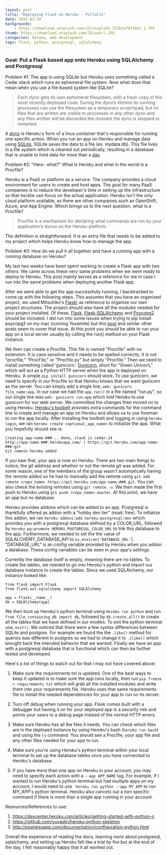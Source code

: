 ```yaml
---
layout: post
title: "Deploying Flask on Heroku - Pitfalls"
date: 2015-03-29
backgrounds:
    - https://download.unsplash.com/13/unsplash_523b2af0710a7_1.JPG
thumb: https://download.unsplash.com/15/swirl.JPG
categories: heroku, web development
tags: flask, python, postgresql, sqlalchemy
---
```



### Goal: Put a Flask based app onto Heroku using SQLAlchemy and Postgresql

Problem #1: The app is using SQLite but Heroku uses something called a Cedar stack which runs an ephemeral file system. Now what does that mean when you use a
file-based system like SQLite?

> Each dyno gets its own ephemeral filesystem, with a fresh copy of the most recently deployed code. During the dyno’s lifetime its running processes can use the
> filesystem as a temporary scratchpad, but no files that are written are visible to processes in any other dyno and any files written will be discarded the moment
> the dyno is stopped or restarted.

A [dyno](https://devcenter.heroku.com/articles/dynos#dynos) is Heroku's form of a linux container that's responsible for running one specific action. When you run an
app on Heroku and manage data using [SQLite](https://www.sqlite.org/about.html), SQLite saves the data to a file (ex. mydata.db). This file lives in a file system
which is cleaned out periodically, resulting in a database that is unable to hold data for more than a [day](https://devcenter.heroku.com/articles/sqlite3).

Problem #2: "Hero- what?" What is Heroku and what in the world is a Procfile?

Heroku is a PaaS or platform as a service. The company provides a cloud environment for users to create and host apps. The goal for many PaaS companies is to reduce the
developer's time in setting up the infrastructure so that he/she can focus on the actual application. Heroku isn't the only cloud platform available, as there are other
companies such as OpenShift, Azure, and App Engine. Which brings us to the next question, what is a Procfile?

> Procfile is a mechanism for declaring what commands are run by your application’s dynos on the Heroku platform.

The definition is straightforward. It is an extra file that needs to be added to my project which helps Heroku know how to manage the app.

Problem #3: How do we pull it all together and have a running app with a running database on Heroku?

My last two weeks have been spent working to create a Flask app with two others. We came across these very same problems when we were ready to deploy to Heroku. This
post mainly serves as a reference for me in case I run into the same problems when deploying another Flask app.

After we were able to get the app successfully running, I backtracked to come up with the following steps. This assumes that you have an organized project, we used
Mitsuhiko's [Flaskr](https://github.com/mitsuhiko/flask/tree/master/examples/flaskr) as reference to organize our own project structures. The project should also have
all the modules needed for your project installed. Of these, [Flask](http://flask.pocoo.org/), [Flask-SQLAlchemy](https://pythonhosted.org/Flask-SQLAlchemy/) and
[Psycopg2](http://initd.org/psycopg/) should be included. I did run into some issues when trying to pip install psycopg2 on my mac (running Yosemite) but
this [post](http://stackoverflow.com/questions/5420789/how-to-install-psycopg2-with-pip-on-python) and similar other posts seem to cover that issue. At this point you
should be able to run your app on a local server usually by calling the run() method on your Flask instance.

We then can create a Procfile. This file is named "Procfile" with no extension. It is case sensitive and it needs to be spelled correctly. It is not "procfile,"
"ProcFile," or "Procfile.py" but simply "Procfile." Then we need to install something called 'gunicorn.' [Gunicorn](http://gunicorn.org/), short for "Green Unicorn,"
which will act as a Python HTTP server when the app is deployed on Heroku. A simple ```pip install gunicorn``` should work. To use gunicorn, we need to specify in our
Procfile so that Heroku knows that we want gunicorn as the server. You can simply add a single line, ```web: gunicorn file_name:app```. In our case we had the
```app.run()``` in a file named "run.py", so our single line was ```web: gunicorn run:app``` which told Heroku to use gunicorn for our web server. We committed
the changes then moved on to using Heroku. [Heroku's toolbelt](https://toolbelt.heroku.com) provides extra commands for the command line to create and manage an app on
Heroku and allows us to use foreman to run the app locally. After installing the toolbelt and logging in using ```heroku login```, we ran
```heroku create <optional_app_name>``` to initialize the app. What you hopefully should see is:

    Creating app-name-###... done, stack is cedar-14
    http://app-name-###.herokuapp.com/ | https://git.heroku.com/app-name-###.git
    Git remote heroku added

If you saw that, your app is now on Heroku. There are two main things to notice, the git address and whether or not the remote git was added. For some reason, one
of the members of the group wasn't automatically having the remote added so he had to manually add the remote using
```git add remote <repo_name> https://git.heroku.com/app-name-###.git```. You can also check the existing remotes using ```git remote -v```. We then made the first
push to Heroku using ```git push <repo_name> master```. At this point, we have an app but no database.

Heroku provides addons which can be added to an app. Postgresql is thankfully offered as addon with a "hobby dev tier" (read: free). To initialize this addon, we ran
```heroku addons:add heroku-postgresql:dev``` which provides you with a postgresql database defined by a COLOR_URL, followed by
```heroku pg:promote HEROKU_POSTGRESQL_COLOR_URL``` to link this database to the app. Furthermore, we needed to set the the value of SQLALCHEMY_DATABASE_API to
```os.environ['DATABASE_URL']```. "DATABASE_URL" is an config variable provided by Heroku when you addon a database. These config variables can be seen in your
app's settings.

Currently the database itself is empty, meaning there are no tables. To create the tables, we needed to go into Heroku's python and import our database instance
to create the tables. Since we used SQLAlchemy, our instance looked like:

    from flask import Flask
    from flask.ext.sqlalchemy import SQLAlchemy

    app = Flask(__name__)
    db = SQLAlchemy(app)

We then boot up Heroku's python terminal using ```Heroku run python``` and run ```from file_containing_db import db```, followed by ```db.create_all()```
to create all the tables that we have defined in our models. To exit the python terminal use, ```exit()```. We noticed that there were a few syntax differences between
SQLite and postgres. For example we found the the ```.like()``` method for queries was different in postgres so we had to change it to ```.ilike()``` which brought
back the intended behavior that we wanted. Finally we have an app with a postgresql database that is functional which can then be further tested and developed.

Here's a list of things to watch out for that I may not have covered above:
1. Make sure the requirements.txt is updated. One of the best ways to keep it updated is to make sure the app runs locally, then run ```pip freeze > requirements.txt```
which will grab all the installed modules and write them into your requirements file. Heroku uses that same requirements file to install the needed dependencies for
your app to run on its server.

2. Turn off debug when running your app. Flask comes built with a debugger but having it on for your deployed app is a security risk and points your users to a debug
page instead of the normal HTTP errors.

3. Make sure Heroku has all the files it needs. You can check which files are in the deployed instance by using Heroku's bash (```heroku run bash```) and using the
```ls``` command. You should see a Procfile, your app file and any other files needed for your app to run.

4. Make sure you're using Heroku's python terminal within your local terminal to set up the database tables once you have connected to Heroku's database.

5. If you have more than one app on Heroku in your account, you may need to specify each action with a ```--app APP_NAME``` tag.
For example, if I wanted to run Heroku's python terminal but had multiple apps on my account, I would need to use ```
heroku run python --app MY_APP``` to run MY_APP's python terminal. Heroku also cancels out a non specific command if there is more than a single app running in your
account.

Resources/References to use:
1. https://devcenter.heroku.com/articles/getting-started-with-python-o
2. https://github.com/yuvadm/heroku-python-skeleton
3. http://postgresapp.com/documentation/configuration-python.html

Overall the experience of reading the docs, learning more about postgresql, sqlalchemy, and setting up Heroku felt like a trial by fire but at the end of the day, I
felt reasonably happy that it all worked out.